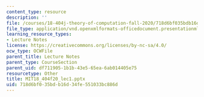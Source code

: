 ```yaml
---
content_type: resource
description: ''
file: /courses/18-404j-theory-of-computation-fall-2020/718d6bf035bdb16d34fe551033bc886d_MIT18_404f20_lec1.pptx
file_type: application/vnd.openxmlformats-officedocument.presentationml.presentation
learning_resource_types:
- Lecture Notes
license: https://creativecommons.org/licenses/by-nc-sa/4.0/
ocw_type: OCWFile
parent_title: Lecture Notes
parent_type: CourseSection
parent_uid: df711905-1b1b-43e5-65ea-6ab014405e75
resourcetype: Other
title: MIT18_404f20_lec1.pptx
uid: 718d6bf0-35bd-b16d-34fe-551033bc886d
---
```

